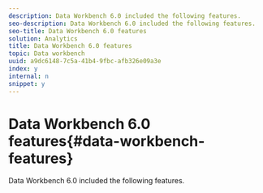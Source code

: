 ```yaml
---
description: Data Workbench 6.0 included the following features.
seo-description: Data Workbench 6.0 included the following features.
seo-title: Data Workbench 6.0 features
solution: Analytics
title: Data Workbench 6.0 features
topic: Data workbench
uuid: a9dc6148-7c5a-41b4-9fbc-afb326e09a3e
index: y
internal: n
snippet: y
---
```


# Data Workbench 6.0 features{#data-workbench-features}

Data Workbench 6.0 included the following features.

